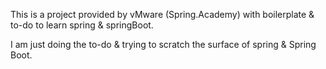 This is a project provided by vMware (Spring.Academy) with boilerplate & to-do to learn spring & springBoot.

I am just doing the to-do & trying to scratch the surface of spring & Spring Boot.
